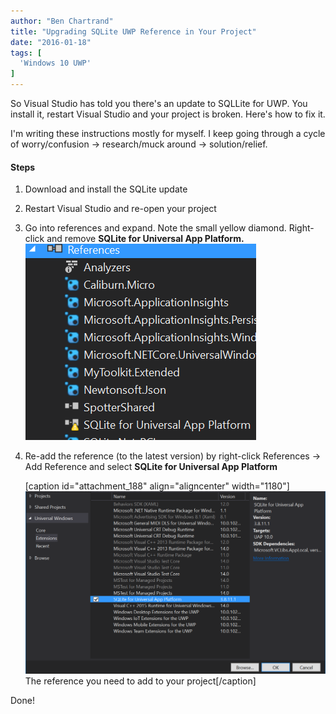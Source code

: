 ```yaml
---
author: "Ben Chartrand"
title: "Upgrading SQLite UWP Reference in Your Project"
date: "2016-01-18"
tags: [
  'Windows 10 UWP'
]
---
```


So Visual Studio has told you there's an update to SQLLite for UWP. You install it, restart Visual Studio and your project is broken. Here's how to fix it.

I'm writing these instructions mostly for myself. I keep going through a cycle of worry/confusion -> research/muck around -> solution/relief.

#### Steps

1. Download and install the SQLite update
2. Restart Visual Studio and re-open your project
3. Go into references and expand. Note the small yellow diamond. Right-click and remove **SQLite for Universal App Platform.** ![SQLite reference to remove](images/sqlite-reference-to-remove.png)
4. Re-add the reference (to the latest version) by right-click References -> Add Reference and select ****SQLite for Universal App Platform****
    
    \[caption id="attachment\_188" align="aligncenter" width="1180"\]![SQLite reference](images/sqlite-reference-e1444017656453.png) The reference you need to add to your project\[/caption\]

Done!
